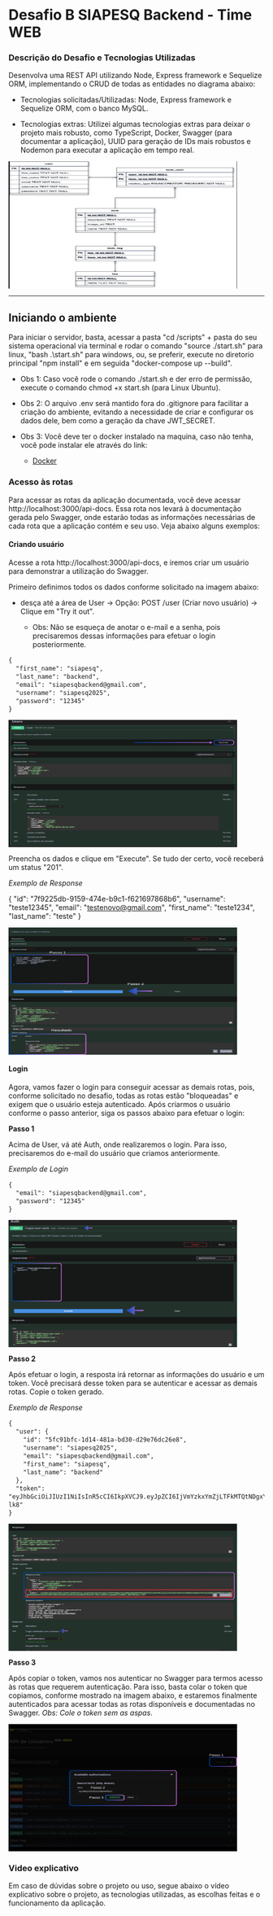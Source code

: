 # Desafio B SIAPESQ Backend - Time WEB

### Descrição do Desafio e Tecnologias Utilizadas

Desenvolva uma REST API utilizando Node, Express framework e Sequelize ORM, implementando o CRUD de todas as entidades no diagrama abaixo:

- Tecnologias solicitadas/Utilizadas: Node, Express framework e Sequelize ORM, com o banco MySQL.

- Tecnologias extras: Utilizei algumas tecnologias extras para deixar o projeto mais robusto, como TypeScript, Docker, Swagger (para documentar a aplicação), UUID para geração de IDs mais robustos e Nodemon para executar a aplicação em tempo real.

<img align="center" alt="siapesq" height="250" width="450" src="./public/img/schema-image-db.png"><br>

<hr>

## Iniciando o ambiente

Para iniciar o servidor, basta, acessar a pasta "cd /scripts" + pasta do seu sistema operacional via terminal e rodar o comando "source ./start.sh" para linux, "bash .\start.sh" para windows, ou, se preferir, execute no diretorio principal "npm install" e em seguida "docker-compose up --build".

-   Obs 1: Caso você rode o comando ./start.sh e der erro de permissão, execute o comando chmod +x start.sh (para Linux Ubuntu).

-   Obs 2: O arquivo .env será mantido fora do .gitignore para facilitar a criação do ambiente, evitando a necessidade de criar e configurar os dados dele, bem como a geração da chave JWT_SECRET.

- Obs 3: Você deve ter o docker instalado na maquina, caso não tenha, você pode instalar ele através do link:
  - <a href="https://www.docker.com/get-started/"> Docker </a>

### Acesso às rotas

Para acessar as rotas da aplicação documentada, você deve acessar http://localhost:3000/api-docs. Essa rota nos levará à documentação gerada pelo Swagger, onde estarão todas as informações necessárias de cada rota que a aplicação contém e seu uso. Veja abaixo alguns exemplos:

#### Criando usuário

Acesse a rota http://localhost:3000/api-docs, e iremos criar um usuário para demonstrar a utilização do Swagger.

Primeiro definimos todos os dados conforme solicitado na imagem abaixo:

-   desça até a área de User → Opção: POST /user (Criar novo usuário) → Clique em "Try it out".

    -   Obs: Não se esqueça de anotar o e-mail e a senha, pois precisaremos dessas informações para efetuar o login posteriormente.

```
{
  "first_name": "siapesq",
  "last_name": "backend",
  "email": "siapesqbackend@gmail.com",
  "username": "siapesq2025",
  "password": "12345"
}
```
<img align="center" alt="create-user" height="250" width="450" src="./public/img/create-user-1.png"><br>

Preencha os dados e clique em "Execute". Se tudo der certo, você receberá um status "201".

*Exemplo de Response*

{
  "id": "7f9225db-9159-474e-b9c1-f621697868b6",
  "username": "teste12345",
  "email": "testenovo@gmail.com",
  "first_name": "teste1234",
  "last_name": "teste"
}

<img align="center" alt="create-user" height="250" width="450" src="./public/img/create-user-2.png"><br>

#### Login

Agora, vamos fazer o login para conseguir acessar as demais rotas, pois, conforme solicitado no desafio, todas as rotas estão "bloqueadas" e exigem que o usuário esteja autenticado. Após criarmos o usuário conforme o passo anterior, siga os passos abaixo para efetuar o login:

**Passo 1**

Acima de User, vá até Auth, onde realizaremos o login. Para isso, precisaremos do e-mail do usuário que criamos anteriormente.

*Exemplo de Login*

```
{
  "email": "siapesqbackend@gmail.com",
  "password": "12345"
}
```

<img align="center" alt="create-user" height="250" width="450" src="./public/img/login-user-1.png"><br>

**Passo 2**

Após efetuar o login, a resposta irá retornar as informações do usuário e um token. Você precisará desse token para se autenticar e acessar as demais rotas. Copie o token gerado.

*Exemplo de Response*

```
{
  "user": {
    "id": "5fc91bfc-1d14-481a-bd30-d29e76dc26e8",
    "username": "siapesq2025",
    "email": "siapesqbackend@gmail.com",
    "first_name": "siapesq",
    "last_name": "backend"
  },
  "token": "eyJhbGciOiJIUzI1NiIsInR5cCI6IkpXVCJ9.eyJpZCI6IjVmYzkxYmZjLTFkMTQtNDgxYS1iZDMwLWQyOWU3NmRjMjZlOCIsImVtYWlsIjoic2lhcGVzcWJhY2tlbmRAZ21haWwuY29tIiwidXNlcm5hbWUiOiJzaWFwZXNxMjAyNSIsImlhdCI6MTc0NDIxMjAwMCwiZXhwIjoxNzQ0MjE1NjAwfQ.PDbrlO4KWCv1ipmamdFJxcDREWT_EBKIPBiKqLs-lk8"
}
```

<img align="center" alt="create-user" height="250" width="450" src="./public/img/login-user-2.png"><br>

**Passo 3**

Após copiar o token, vamos nos autenticar no Swagger para termos acesso às rotas que requerem autenticação. Para isso, basta colar o token que copiamos, conforme mostrado na imagem abaixo, e estaremos finalmente autenticados para acessar todas as rotas disponíveis e documentadas no Swagger. *Obs: Cole o token sem as aspas*.

<img align="center" alt="create-user" height="250" width="450" src="./public/img/login-user-3.png"><br>

### Video explicativo

Em caso de dúvidas sobre o projeto ou uso, segue abaixo o vídeo explicativo sobre o projeto, as tecnologias utilizadas, as escolhas feitas e o funcionamento da aplicação.